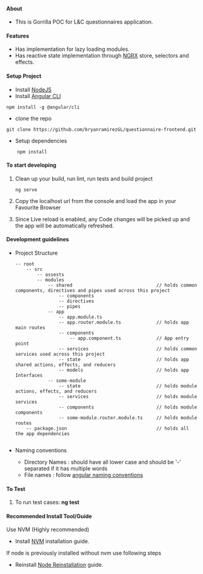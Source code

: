 
#### About

- This is Gorrilla POC for L&C questionnaires application.

#### Features


- Has implementation for lazy loading modules.
- Has reactive state implementation through [NGRX](https://ngrx.io/) store, selectors and effects.
    
#### Setup Project


- Install [NodeJS](https://nodejs.org/en/download/)
- Install [Angular CLI](https://angular.io/guide/quickstart) 

````
npm install -g @angular/cli
````

- clone the repo

````
git clone https://github.com/bryanramirezGL/questionnaire-frontend.git
````

- Setup dependencies

````
    npm install
````

#### To start developing

1. Clean up your build, run lint, run tests and build project

    ````
    ng serve
    ````

    
2. Copy the localhost url from the console and load the app in your Favourite Browser

3. Since Live reload is enabled, any Code changes will be picked up and the app will be automatically refreshed. 

#### Development guidelines

- Project Structure

    ````
    -- root 
        -- src 
            -- assests 
            -- modules                    
                -- shared                               // holds common components, directives and pipes used across this project                  
                    -- components              
                    -- directives
                    -- pipes              
                -- app
                    -- app.module.ts
                    -- app.router.module.ts             // holds app main routes
                    -- components
                        -- app.component.ts             // App entry point
                    -- services                         // holds common services used across this project
                    -- state                            // holds app shared actions, effects, and reducers 
                    -- models                           // holds app Interfaces
                -- some-module
                    -- state                            // holds module actions, effects, and reducers 
                    -- services                         // holds module services
                    -- components                       // holds module components
                    -- some-module.router.module.ts     // holds module routes
        -- package.json                                 // holds all the app dependencies 
        
    ````

- Naming conventions 
     - Directory Names : should have all lower case and should be '-' separated if it has multiple words
     - File names : follow [angular naming conventions](https://angular.io/guide/styleguide#naming)

#### To Test

1. To run test cases: <b>ng test</b>


#### Recommended Install Tool/Guide

Use NVM (Highly recommended)

- Install <a href="https://github.com/creationix/nvm" target="_blank">NVM</a>  installation guide.

If node is previously installed without nvm use following steps

- Reinstall [Node Reinstallation](https://github.com/brock/node-reinstall) guide.    